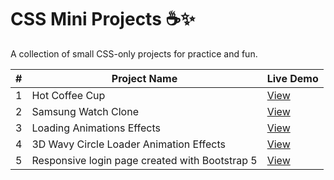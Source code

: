 # CSS Mini Projects ☕✨

A collection of small CSS-only projects for practice and fun.

| #  | Project Name           | Live Demo |
|----|------------------------|-----------|
| 1  | Hot Coffee Cup         | [View](https://startling-chebakia-be9554.netlify.app/) |
| 2  | Samsung Watch Clone    | [View](https://aquamarine-flan-c9677b.netlify.app/)    |
| 3  | Loading Animations Effects    | [View](https://extraordinary-daifuku-8073ea.netlify.app/) |
| 4 | 3D Wavy Circle Loader Animation Effects   | [View](https://glistening-kangaroo-4deae7.netlify.app/)|
| 5 | Responsive login page created with Bootstrap 5   | [View](https://regal-mermaid-5b53d9.netlify.app/)|




